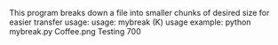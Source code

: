This program breaks down a file into smaller chunks of desired size for easier transfer
usage: usage: mybreak <source> <prefix> <chunk size> (K)
usage example: python mybreak.py Coffee.png Testing 700
